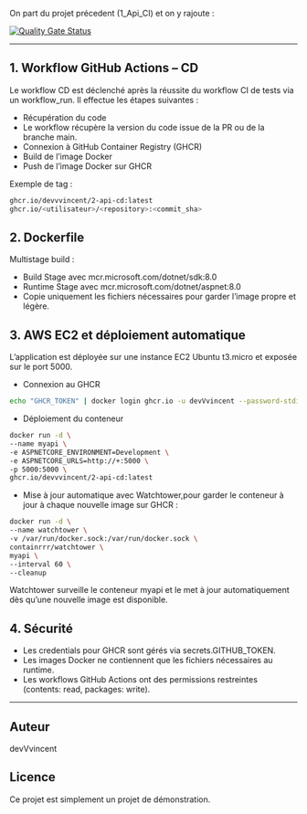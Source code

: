 On part du projet précedent (1_Api_CI) et on y rajoute :

[![Quality Gate Status](https://sonarcloud.io/api/project_badges/measure?project=devVvincent_2_Api_CD&metric=alert_status)](https://sonarcloud.io/summary/new_code?id=devVvincent_2_Api_CD)

---

## 1. Workflow GitHub Actions – CD

Le workflow CD est déclenché après la réussite du workflow CI de tests via un workflow_run.
Il effectue les étapes suivantes :
- Récupération du code
- Le workflow récupère la version du code issue de la PR ou de la branche main.
- Connexion à GitHub Container Registry (GHCR)
- Build de l’image Docker
- Push de l’image Docker sur GHCR

Exemple de tag :
```sh
ghcr.io/devvvincent/2-api-cd:latest
ghcr.io/<utilisateur>/<repository>:<commit_sha>
```

## 2. Dockerfile

Multistage build :
- Build Stage avec mcr.microsoft.com/dotnet/sdk:8.0
- Runtime Stage avec mcr.microsoft.com/dotnet/aspnet:8.0
- Copie uniquement les fichiers nécessaires pour garder l’image propre et légère.

## 3. AWS EC2 et déploiement automatique

L’application est déployée sur une instance EC2 Ubuntu t3.micro et exposée sur le port 5000.

 - Connexion au GHCR
 ```sh
 echo "GHCR_TOKEN" | docker login ghcr.io -u devVvincent --password-stdin
 ```

 - Déploiement du conteneur
 ```sh
 docker run -d \
 --name myapi \
 -e ASPNETCORE_ENVIRONMENT=Development \
 -e ASPNETCORE_URLS=http://+:5000 \
 -p 5000:5000 \
 ghcr.io/devvvincent/2-api-cd:latest
 ```

- Mise à jour automatique avec Watchtower,pour garder le conteneur à jour à chaque nouvelle image sur GHCR :
 ```sh
 docker run -d \
 --name watchtower \
 -v /var/run/docker.sock:/var/run/docker.sock \
 containrrr/watchtower \
 myapi \
 --interval 60 \
 --cleanup
 ```
Watchtower surveille le conteneur myapi et le met à jour automatiquement dès qu’une nouvelle image est disponible.

## 4. Sécurité

- Les credentials pour GHCR sont gérés via secrets.GITHUB_TOKEN.
- Les images Docker ne contiennent que les fichiers nécessaires au runtime.
- Les workflows GitHub Actions ont des permissions restreintes (contents: read, packages: write).

---

## Auteur
devVvincent

## Licence
Ce projet est simplement un projet de démonstration.
